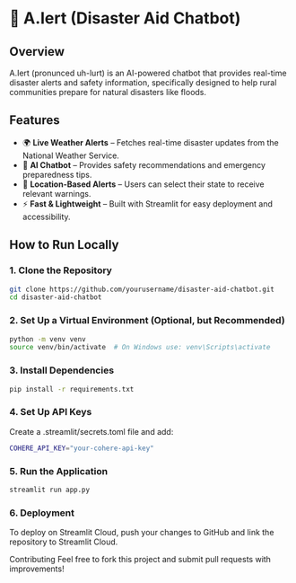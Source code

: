 # 💬 A.Iert (Disaster Aid Chatbot)

## Overview
A.Iert (pronunced uh-lurt) is an AI-powered chatbot that provides real-time disaster alerts and safety information, specifically designed to help rural communities prepare for natural disasters like floods.

## Features
- 🌍 **Live Weather Alerts** – Fetches real-time disaster updates from the National Weather Service.
- 🤖 **AI Chatbot** – Provides safety recommendations and emergency preparedness tips.
- 📍 **Location-Based Alerts** – Users can select their state to receive relevant warnings.
- ⚡ **Fast & Lightweight** – Built with Streamlit for easy deployment and accessibility.

## How to Run Locally

### 1. **Clone the Repository**
```bash
git clone https://github.com/yourusername/disaster-aid-chatbot.git
cd disaster-aid-chatbot
```

### 2. **Set Up a Virtual Environment (Optional, but Recommended)**
```bash
python -m venv venv
source venv/bin/activate  # On Windows use: venv\Scripts\activate
```

### 3. **Install Dependencies**
```bash
pip install -r requirements.txt
```

### 4. **Set Up API Keys**
Create a .streamlit/secrets.toml file and add:
```bash
COHERE_API_KEY="your-cohere-api-key"
```
### 5. **Run the Application**
```bash
streamlit run app.py
```

### 6. **Deployment**
To deploy on Streamlit Cloud, push your changes to GitHub and link the repository to Streamlit Cloud.

Contributing
Feel free to fork this project and submit pull requests with improvements!